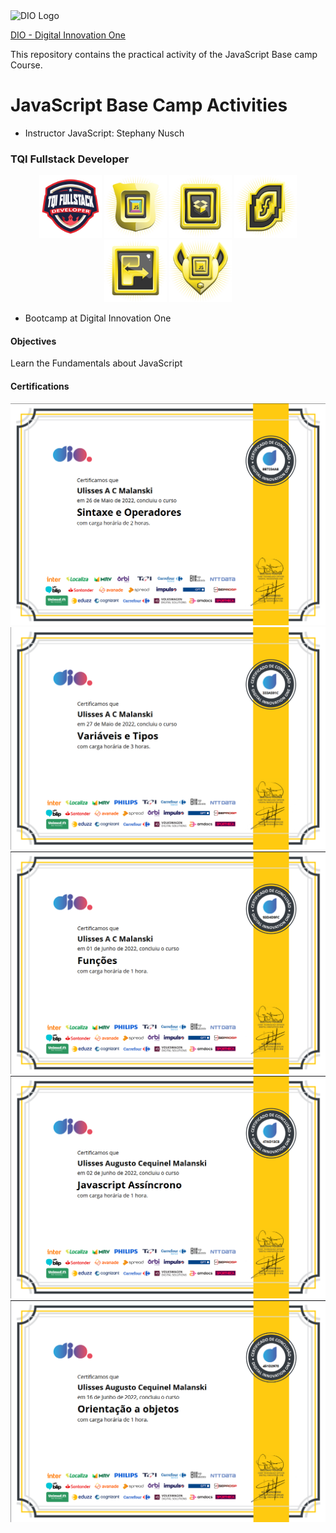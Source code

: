 <img alt="DIO Logo" title="DIO logo" width="100px" src="https://hermes.digitalinnovation.one/assets/diome/logo.svg">  
  
[DIO - Digital Innovation One](https://web.dio.me)  
  
This repository contains the practical activity of the JavaScript Base camp Course. 
  
# JavaScript Base Camp Activities
- Instructor JavaScript: Stephany Nusch  
### TQI Fullstack Developer

<div align="center">
<img alt="Bootcamp Badge" title="Bootcamp Badge" width="100px" src="js-courses/TQIbadge.png">
<img alt="Base camp JavaScript Course badge" title="JavaScript Sintax Course completed" width="100px" src="js-courses/sintaxe-logo.png">
<img alt="Base camp JavaScript Course badge" title="Variables Course completed" width="100px" src="js-courses/varType-logo.png">
<img alt="Base camp JavaScript Course badge" title="Functions Course completed" width="100px" src="js-courses/functions-logo.png">
<img alt="Base camp JavaScript Course badge" title="Functions Course completed" width="100px" src="js-courses/assync-logo.png">
<img alt="Base camp JavaScript Course badge" title="Object Oriented JS completed" width="100px" src="js-courses/oop-logo.png">     

</div>


- Bootcamp at Digital Innovation One  

#### Objectives
  
Learn the Fundamentals about JavaScript 

#### Certifications    
<div align="center">
<img width="520px" alt="Base camp JavaScript Syntax Course certification" title="Base camp JavaScript Course certification" src="js-courses/certificado-sintaxe.png">
<img width="520px" alt="Base camp JavaScript Variables Course certification" title="Base camp JavaScript Course certification" src="js-courses/certifVarType.pdf.png">
<img width="520px" alt="Base camp JavaScript Fuctions Course certification" title="Base camp JavaScript Course certification" src="js-courses/certi-funtions.pdf.png">  
<img width="520px" alt="Base camp JavaScript Fuctions Course certification" title="Base camp JavaScript Course certification" src="js-courses/certifAssync.png">   
<img width="520px" alt="Base camp JavaScript Fuctions Course certification" title="Base camp JavaScript Course certification" src="js-courses/certifOOP.png">   
</div>
